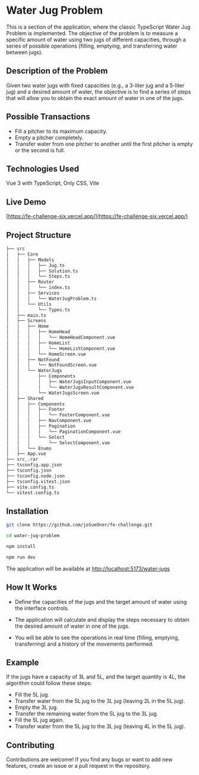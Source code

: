 # Water Jug Problem

This is a section of the application, where the classic TypeScript Water Jug Problem is implemented. The objective of the problem is to measure a specific amount of water using two jugs of different capacities, through a series of possible operations (filling, emptying, and transferring water between jugs).

## Description of the Problem

Given two water jugs with fixed capacities (e.g., a 3-liter jug and a 5-liter jug) and a desired amount of water, the objective is to find a series of steps that will allow you to obtain the exact amount of water in one of the jugs.

## Possible Transactions

 - Fill a pitcher to its maximum capacity.
 - Empty a pitcher completely.
 - Transfer water from one pitcher to another until the first pitcher is empty or the second is full.

## Technologies Used

Vue 3 with TypeScript, Only CSS, Vite

## Live Demo

[https://fe-challenge-six.vercel.app/](https://fe-challenge-six.vercel.app/)


## Project Structure
```bash 
├── src
│   ├── Core
│   │   ├── Models
│   │   │   ├── Jug.ts
│   │   │   ├── Solution.ts
│   │   │   └── Steps.ts
│   │   ├── Router
│   │   │   └── index.ts
│   │   ├── Services
│   │   │   └── WaterJugProblem.ts
│   │   └── Utils
│   │       └── Types.ts
│   ├── main.ts
│   ├── Screens
│   │   ├── Home
│   │   │   ├── HomeHead
│   │   │   │   └── HomeHeadComponent.vue
│   │   │   ├── HomeList
│   │   │   │   └── HomeListComponent.vue
│   │   │   └── HomeScreen.vue
│   │   ├── NotFound
│   │   │   └── NotFoundScreen.vue
│   │   └── WaterJugs
│   │       ├── Components
│   │       │   ├── WaterJugsInputComponent.vue
│   │       │   └── WaterJugsResultComponent.vue
│   │       └── WaterJugsScreen.vue
│   ├── Shared
│   │   ├── Components
│   │   │   ├── Footer
│   │   │   │   └── FooterComponent.vue
│   │   │   ├── NavComponent.vue
│   │   │   ├── Pagination
│   │   │   │   └── PaginationComponent.vue
│   │   │   └── Select
│   │   │       └── SelectComponent.vue
│   │   └── Enums
│   ├── App.vue
├── src_.rar
├── tsconfig.app.json
├── tsconfig.json
├── tsconfig.node.json
├── tsconfig.vitest.json
├── vite.config.ts
└── vitest.config.ts
```

## Installation


```bash
git clone https://github.com/joSueOner/fe-challenge.git 
```

```bash
cd water-jug-problem
```

```bash
npm install
```

```bash
npm run dev
```

The application will be available at [http://localhost:5173/water-jugs](http://localhost:5173/water-jugs)

## How It Works

- Define the capacities of the jugs and the target amount of water using the interface controls.

- The application will calculate and display the steps necessary to obtain the desired amount of water in one of the jugs.

- You will be able to see the operations in real time (filling, emptying, transferring) and a history of the movements performed.

## Example

If the jugs have a capacity of 3L and 5L, and the target quantity is 4L, the algorithm could follow these steps:

- Fill the 5L jug.
- Transfer water from the 5L jug to the 3L jug (leaving 2L in the 5L jug).
- Empty the 3L jug.
- Transfer the remaining water from the 5L jug to the 3L jug.
- Fill the 5L jug again.
- Transfer water from the 5L jug to the 3L jug (leaving 4L in the 5L jug).



## Contributing

Contributions are welcome! If you find any bugs or want to add new features, create an issue or a pull request in the repository.
